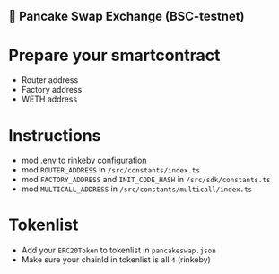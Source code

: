 ## :pancakes: Pancake Swap Exchange (BSC-testnet)

# Prepare your smartcontract
- Router address
- Factory address
- WETH address

# Instructions
- mod .env to rinkeby configuration
- mod `ROUTER_ADDRESS` in `/src/constants/index.ts`
- mod `FACTORY_ADDRESS` and `INIT_CODE_HASH` in `/src/sdk/constants.ts`
- mod `MULTICALL_ADDRESS` in `/src/constants/multicall/index.ts`

<!-- # Custom WETH
- replace WETH (address) in `/src/sdk/entities/token.ts`
- replace WETH abi in `/src/constants/abis/weth.json`

# Get multicall address from https://github.com/makerdao/multicall
- replace MULTICALL abi in `/src/constants/multicall/abi.json`

# Supported ChainIds
- mod supportedChainIds to `[1,4]` in `/src/connectors/index.ts`
- mod `enum ChainId` `MAINNET = 1, BSCTESTNET = 4` in `/src/sdk/constants.ts`
- mod `BSCSCAN_PREFIXES` in `/src/utils/index.ts`
`{
  1: '',
  4: 'rinkeby.'
}` -->

# Tokenlist
- Add your `ERC20Token` to tokenlist in `pancakeswap.json`
- Make sure your chainId in tokenlist is all `4` (rinkeby)
